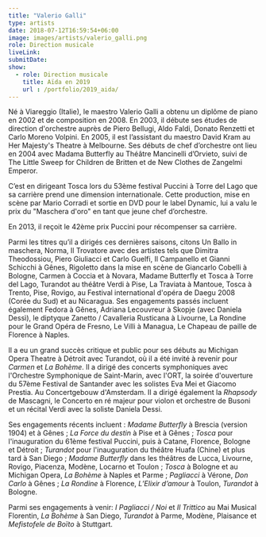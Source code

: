 ```yaml
---
title: "Valerio Galli"
type: artists
date: 2018-07-12T16:59:54+06:00
image: images/artists/valerio_galli.png
role: Direction musicale
liveLink: 
submitDate: 
show:
  - role: Direction musicale
    title: Aïda en 2019
    url : /portfolio/2019_aida/
---
```


Né à Viareggio (Italie), le maestro Valerio Galli a obtenu un diplôme de piano en 2002 et de composition en 2008. En 2003, il débute ses études de direction d'orchestre auprès de Piero Bellugi, Aldo Faldi, Donato Renzetti et Carlo Moreno Volpini. En 2005, il est l’assistant du maestro David Kram au Her Majesty's Theatre à Melbourne. Ses débuts de chef d’orchestre ont lieu en 2004 avec Madama Butterfly au Théâtre Mancinelli d’Orvieto, suivi de The Little Sweep for Children de Britten et de New Clothes de Zangelmi Emperor.

C’est en dirigeant Tosca lors du 53ème festival Puccini à Torre del Lago que sa carrière prend une dimension internationale. Cette production, mise en scène par Mario Corradi et sortie en DVD pour le label Dynamic, lui a valu le prix du "Maschera d'oro" en tant que jeune chef d’orchestre.

En 2013, il reçoit le 42ème prix Puccini pour récompenser sa carrière.

Parmi les titres qu’il a dirigés ces dernières saisons, citons Un Ballo in maschera, Norma, Il Trovatore avec des artistes tels que Dimitra Theodossiou, Piero Giuliacci et Carlo Guelfi, Il Campanello et Gianni Schicchi à Gênes, Rigoletto dans la mise en scène de Giancarlo Cobelli à Bologne, Carmen à Coccia et à Novara,  Madame Butterfly et Tosca à Torre del Lago, Turandot au théâtre Verdi à Pise, La Traviata à Mantoue, Tosca à Trento, Pise, Rovigo, au Festival international d'opéra de Daegu 2008 (Corée du Sud) et au Nicaragua. Ses engagements passés incluent également Fedora à Gênes, Adriana Lecouvreur à Skopje (avec Daniela Dessì), le diptyque Zanetto / Cavalleria Rusticana à Livourne, La Rondine pour le Grand Opéra de Fresno, Le Villi à Managua, Le Chapeau de paille de Florence à Naples.

Il a eu un grand succès critique et public pour ses débuts au Michigan Opera Theatre à Détroit avec Turandot, où il a été invité à revenir pour *Carmen* et *La Bohème*. Il a dirigé des concerts symphoniques avec l'Orchestre Symphonique de Saint-Marin, avec l'ORT, la soirée d'ouverture du 57ème Festival de Santander avec les solistes Eva Mei et Giacomo Prestia. Au Concertgebouw d'Amsterdam. Il a dirigé également la *Rhapsody* de Mascagni, le Concerto en ré majeur pour violon et orchestre de Busoni et un récital Verdi avec la soliste Daniela Dessi.

Ses engagements récents incluent : *Madame Butterfly* à Brescia (version 1904) et à Gênes ; *La Force du destin* à Pise et à Gênes ; *Tosca* pour l'inauguration du 61ème festival Puccini, puis à Catane, Florence, Bologne et Détroit ; *Turandot* pour l'inauguration du théâtre Huafa (Chine) et plus tard à San Diego ; *Madame Butterfly* dans les théâtres de Lucca, Livourne, Rovigo, Piacenza, Modène, Locarno et Toulon ; *Tosca* à Bologne et au Michigan Opera, *La Bohème* à Naples et Parme ; *Pagliacci* à Vérone, *Don Carlo* à Gênes ; *La Rondine* à Florence, *L’Elixir d’amour* à Toulon, *Turandot* à Bologne.

Parmi ses engagements à venir:  *I Pagliacci / Noi* et *Il Trittico* au Mai Musical Florentin, *La Bohème* à San Diego, *Turandot* à Parme, Modène, Plaisance et *Mefistofele de Boïto* à Stuttgart.
